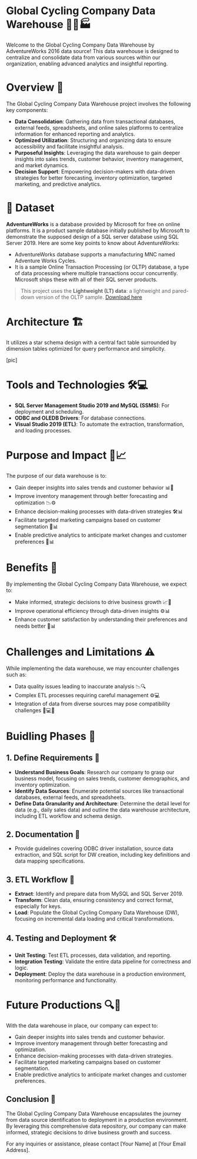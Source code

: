 # Global Cycling Company Data Warehouse 🚴‍♂️🏭

Welcome to the Global Cycling Company Data Warehouse by AdventureWorks 2016 data source! This data warehouse is designed to centralize and consolidate data from various sources within our organization, enabling advanced analytics and insightful reporting.

# Overview 🌟

The Global Cycling Company Data Warehouse project involves the following key components:

- **Data Consolidation**: Gathering data from transactional databases, external feeds, spreadsheets, and online sales platforms to centralize information for enhanced reporting and analytics.
- **Optimized Utilization**: Structuring and organizing data to ensure accessibility and facilitate insightful analysis.
- **Purposeful Insights**: Leveraging the data warehouse to gain deeper insights into sales trends, customer behavior, inventory management, and market dynamics.
- **Decision Support**: Empowering decision-makers with data-driven strategies for better forecasting, inventory optimization, targeted marketing, and predictive analytics.


# 💾 Dataset 

**AdventureWorks** is a database provided by Microsoft for free on online platforms. It is a product sample database initially published by Microsoft to demonstrate the supposed design of a SQL server database using SQL Server 2019. Here are some key points to know about AdventureWorks:
- AdventureWorks database supports a manufacturing MNC named Adventure Works Cycles.
- It is a sample Online Transaction Processing (or OLTP) database, a type of data processing where multiple transactions occur concurrently. Microsoft ships these with all of their SQL server products.

> This project uses the **Lightweight (LT) data**: a lightweight and pared-down version of the OLTP sample. [Download here](https://learn.microsoft.com/en-us/sql/samples/adventureworks-install-configure?view=sql-server-ver16&tabs=ssms)


# Architecture 🏗️

It utilizes a star schema design with a central fact table surrounded by dimension tables optimized for query performance and simplicity.

[pic]

# Tools and Technologies 🛠️💻

- **SQL Server Management Studio 2019 and MySQL (SSMS)**: For deployment and scheduling.
- **ODBC and OLEDB Drivers**: For database connections.
- **Visual Studio 2019 (ETL)**: To automate the extraction, transformation, and loading processes.
  
# Purpose and Impact 💼📈

The purpose of our data warehouse is to:
- Gain deeper insights into sales trends and customer behavior 📊👥
- Improve inventory management through better forecasting and optimization 📉⚙️
- Enhance decision-making processes with data-driven strategies 🛠️📊
- Facilitate targeted marketing campaigns based on customer segmentation 🎯📊
- Enable predictive analytics to anticipate market changes and customer preferences 🔮📊

# Benefits 🎉

By implementing the Global Cycling Company Data Warehouse, we expect to:
- Make informed, strategic decisions to drive business growth 📈🚀
- Improve operational efficiency through data-driven insights ⚙️📊
- Enhance customer satisfaction by understanding their preferences and needs better 👥📊

# Challenges and Limitations ⚠️

While implementing the data warehouse, we may encounter challenges such as:
- Data quality issues leading to inaccurate analysis 📉🔍
- Complex ETL processes requiring careful management ⚙️💻
- Integration of data from diverse sources may pose compatibility challenges 🔄💻🔗


# Buidling Phases 📅

## 1. Define Requirements 📝

- **Understand Business Goals**: Research our company to grasp our business model, focusing on sales trends, customer demographics, and inventory optimization.
- **Identify Data Sources**: Enumerate potential sources like transactional databases, external feeds, and spreadsheets.
- **Define Data Granularity and Architecture**: Determine the detail level for data (e.g., daily sales data) and outline the data warehouse architecture, including ETL workflow and schema design.

## 2. Documentation 📄

- Provide guidelines covering ODBC driver installation, source data extraction, and SQL script for DW creation, including key definitions and data mapping specifications.

## 3. ETL Workflow 🔄

- **Extract**: Identify and prepare data from MySQL and SQL Server 2019.
- **Transform**: Clean data, ensuring consistency and correct format, especially for keys.
- **Load**: Populate the Global Cycling Company Data Warehouse (DW), focusing on incremental data loading and critical transformations.

## 4. Testing and Deployment 🛠️

- **Unit Testing**: Test ETL processes, data validation, and reporting.
- **Integration Testing**: Validate the entire data pipeline for correctness and logic.
- **Deployment**: Deploy the data warehouse in a production environment, monitoring performance and functionality.

# Future Productions 🔍🌟

With the data warehouse in place, our company can expect to:
  - Gain deeper insights into sales trends and customer behavior.
  - Improve inventory management through better forecasting and optimization.
  - Enhance decision-making processes with data-driven strategies.
  - Facilitate targeted marketing campaigns based on customer segmentation.
  - Enable predictive analytics to anticipate market changes and customer preferences.

## Conclusion 🎉

The Global Cycling Company Data Warehouse encapsulates the journey from data source identification to deployment in a production environment. By leveraging this comprehensive data repository, our company can make informed, strategic decisions to drive business growth and success.

For any inquiries or assistance, please contact [Your Name] at [Your Email Address].
